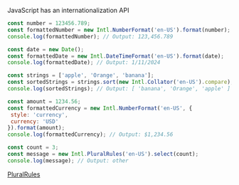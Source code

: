  JavaScript has an internationalization API
 
 ```js
const number = 123456.789;
const formattedNumber = new Intl.NumberFormat('en-US').format(number);
console.log(formattedNumber); // Output: 123,456.789

const date = new Date();
const formattedDate = new Intl.DateTimeFormat('en-US').format(date);
console.log(formattedDate); // Output: 1/11/2024

const strings = ['apple', 'Orange', 'banana'];
const sortedStrings = strings.sort(new Intl.Collator('en-US').compare);
console.log(sortedStrings); // Output: [ 'banana', 'Orange', 'apple' ]

const amount = 1234.56;
const formattedCurrency = new Intl.NumberFormat('en-US', {
  style: 'currency',
  currency: 'USD'
}).format(amount);
console.log(formattedCurrency); // Output: $1,234.56

const count = 3;
const message = new Intl.PluralRules('en-US').select(count);
console.log(message); // Output: other

```

[PluralRules](https://developer.mozilla.org/en-US/docs/Web/JavaScript/Reference/Global_Objects/Intl/PluralRules)